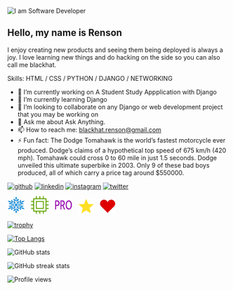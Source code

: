 
![I am Software Developer](https://media.istockphoto.com/photos/the-code-is-on-a-laptop-on-a-wooden-table-in-front-of-the-window-in-picture-id1327335521?k=20&m=1327335521&s=612x612&w=0&h=NFEltzbG1VPuZnUsuUG-u4Z50dk4CXg52yZkqTWJYHU=)
## Hello, my name is Renson 


I enjoy creating new products and seeing them being deployed is always a joy. I love learning new things and do hacking on the side so you can also call me blackhat.

Skills:  HTML / CSS / PYTHON / DJANGO / NETWORKING

- 🔭 I’m currently working on A Student Study Appplication with Django 
- 🌱 I’m currently learning Django 
- 👯 I’m looking to collaborate on any Django or web development project that you may be working on 
- 💬 Ask me about Ask Anything. 
- 📫 How to reach me: blackhat.renson@gmail.com 
- ⚡ Fun fact: The Dodge Tomahawk is the world’s fastest motorcycle ever produced. Dodge’s claims of a hypothetical top speed of 675 km/h (420 mph). Tomahawk could cross 0 to 60 mile in just 1.5 seconds. Dodge unveiled this ultimate superbike in 2003. Only 9 of these bad boys produced, all of which carry a price tag around $550000.


[<img src='https://cdn.jsdelivr.net/npm/simple-icons@3.0.1/icons/github.svg' alt='github' height='40'>](https://github.com/GitongaRenson)  [<img src='https://cdn.jsdelivr.net/npm/simple-icons@3.0.1/icons/linkedin.svg' alt='linkedin' height='40'>](https://www.linkedin.com/in/rensongitonga/)  [<img src='https://cdn.jsdelivr.net/npm/simple-icons@3.0.1/icons/instagram.svg' alt='instagram' height='40'>](https://www.instagram.com/_gitonga_254/)  [<img src='https://cdn.jsdelivr.net/npm/simple-icons@3.0.1/icons/twitter.svg' alt='twitter' height='40'>](https://twitter.com/BlackhatCoded)  

<a href='https://archiveprogram.github.com/'><img src='https://raw.githubusercontent.com/acervenky/animated-github-badges/master/assets/acbadge.gif' width='40' height='40'></a> <a href='https://docs.github.com/en/developers'><img src='https://raw.githubusercontent.com/acervenky/animated-github-badges/master/assets/devbadge.gif' width='40' height='40'></a> <a href='https://github.com/pricing'><img src='https://raw.githubusercontent.com/acervenky/animated-github-badges/master/assets/pro.gif' width='40' height='40'></a> <a href='https://stars.github.com/'><img src='https://raw.githubusercontent.com/acervenky/animated-github-badges/master/assets/starbadge.gif' width='35' height='35'></a> <a href='https://docs.github.com/en/github/supporting-the-open-source-community-with-github-sponsors'><img src='https://raw.githubusercontent.com/acervenky/animated-github-badges/master/assets/sponsorbadge.gif' width='35' height='35'></a> 

[![trophy](https://github-profile-trophy.vercel.app/?username=GitongaRenson)](https://github.com/ryo-ma/github-profile-trophy)

[![Top Langs](https://github-readme-stats.vercel.app/api/top-langs/?username=GitongaRenson)](https://github.com/anuraghazra/github-readme-stats)

![GitHub stats](https://github-readme-stats.vercel.app/api?username=GitongaRenson&show_icons=true&count_private=true)  

![GitHub streak stats](https://github-readme-streak-stats.herokuapp.com/?user=GitongaRenson)  

![Profile views](https://gpvc.arturio.dev/GitongaRenson)  
